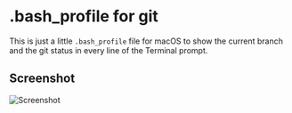 # .bash_profile for git

This is just a little `.bash_profile` file for macOS to show the current branch and the git status in every line of the Terminal prompt.

## Screenshot
![Screenshot](https://raw.github.com/tsndr/bash_profile-git/screen.png)
